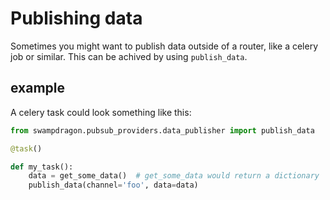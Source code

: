 # Publishing data

Sometimes you might want to publish data outside of a router, like a celery job or similar.
This can be achived by using ```publish_data```.

## example

A celery task could look something like this:

```python
from swampdragon.pubsub_providers.data_publisher import publish_data

@task()

def my_task():
    data = get_some_data()  # get_some_data would return a dictionary
    publish_data(channel='foo', data=data)
```